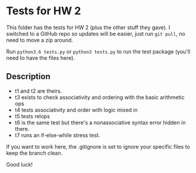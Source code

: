 # Tests for HW 2

This folder has the tests for HW 2 (plus the other stuff they gave). I switched to a GitHub repo so updates will be easier, just run `git pull`, no need to move a zip around.

Run `python3.6 tests.py` or `python3 tests.py` to run the test package (you'll need to have the files here).

## Description

- t1 and t2 are theirs.
- t3 exists to check associativity and ordering with the basic arithmetic ops
- t4 tests associativity and order with logic mixed in
- t5 tests relops
- t6 is the same test but there's a nonassociative syntax error hidden in there.
- t7 runs an if-else-while stress test.

If you want to work here, the .gitignore is set to ignore your specific files to keep the branch clean.

Good luck!
